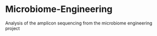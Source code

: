 # Microbiome-Engineering
Analysis of the amplicon sequencing from the microbiome engineering project
